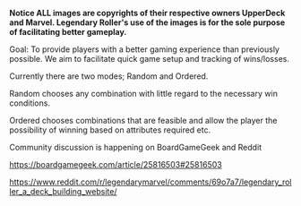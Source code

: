 **Notice ALL images are copyrights of their respective owners UpperDeck and Marvel. Legendary Roller's use of the images is for the sole purpose
of facilitating better gameplay.**

Goal:
To provide players with a better gaming experience than previously possible. We aim to facilitate quick game setup and tracking of wins/losses.

Currently there are two modes; Random and Ordered.

Random chooses any combination with little regard to the necessary win conditions.

Ordered chooses combinations that are feasible and allow the player the possibility of winning based on attributes required etc.


Community discussion is happening on BoardGameGeek and Reddit

https://boardgamegeek.com/article/25816503#25816503

https://www.reddit.com/r/legendarymarvel/comments/69o7a7/legendary_roller_a_deck_building_website/
